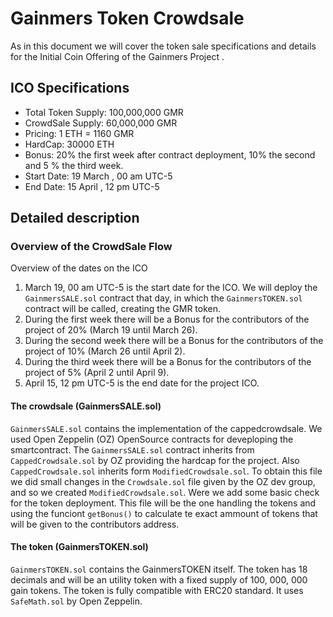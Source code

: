 # Gainmers Token Crowdsale
As in this document we will cover the token sale specifications and details for the Initial Coin Offering of the Gainmers Project .

## ICO Specifications

* Total Token Supply: 100,000,000 GMR
* CrowdSale Supply: 60,000,000 GMR
* Pricing: 1 ETH = 1160 GMR 
* HardCap: 30000 ETH
* Bonus: 20% the first week after contract deployment, 10% the second and 5 % the third week.
* Start Date: 19 March , 00 am  UTC-5 
* End Date:  15 April , 12 pm UTC-5

## Detailed description

### Overview of the CrowdSale Flow
 Overview of the dates on the ICO
1. March 19, 00 am  UTC-5 is the start date for the ICO. We will deploy the `GainmersSALE.sol` contract that day, in which the `GainmersTOKEN.sol` contract will be called, creating the GMR token.
2. During the first week there will be a Bonus for the contributors of the project of 20% (March 19 until March 26).
3. During the second week there will be a Bonus for the contributors of the project of 10% (March 26 until April 2).
4. During the third week there will be a Bonus for the contributors of the project of 5% (April 2 until April 9).
5. April 15, 12 pm  UTC-5 is the end date for the project ICO.

#### The crowdsale (GainmersSALE.sol)

`GainmersSALE.sol` contains the implementation of the cappedcrowdsale. We used Open Zeppelin (OZ) OpenSource contracts for deveploping the smartcontract.
The `GainmersSALE.sol` contract inherits from `CappedCrowdsale.sol` by OZ providing the hardcap for the project. Also `CappedCrowdsale.sol` inherits form `ModifiedCrowdsale.sol`. To obtain this file we did  small changes in the `Crowdsale.sol` file given by the OZ dev group, and so we created `ModifiedCrowdsale.sol`. Were we add some basic check for the token deployment. This file will be the one handling the tokens and using the funciont `getBonus()` to calculate te exact ammount of tokens that will be given to the contributors address.

#### The token (GainmersTOKEN.sol)

`GainmersTOKEN.sol` contains the GainmersTOKEN itself. The token has 18 decimals and will be an utility token with a fixed supply of 100, 000, 000 gain tokens.
The token is fully compatible with ERC20 standard. It uses `SafeMath.sol` by Open Zeppelin.
